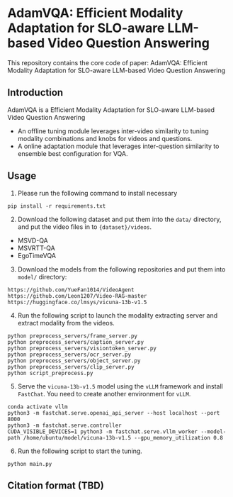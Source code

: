 # AdamVQA: Efficient Modality Adaptation for SLO-aware LLM-based Video Question Answering

This repository contains the core code of paper: AdamVQA: Efficient Modality Adaptation for SLO-aware LLM-based Video Question Answering

## Introduction

AdamVQA is a Efficient Modality Adaptation for SLO-aware LLM-based Video Question Answering

- An offline tuning module leverages inter-video similarity to tuning modality combinations and knobs for videos and questions.
- A online adaptation module that leverages inter-question similarity to ensemble best configuration for VQA.
## Usage
1. Please run the following command to install necessary
```
pip install -r requirements.txt
```
2. Download the following dataset and put them into the `data/` directory, and put the video files in to `{dataset}/videos`.
- MSVD-QA
- MSVRTT-QA
- EgoTimeVQA

3. Download the models from the following repositories and put them into `model/` directory:
```
https://github.com/YueFan1014/VideoAgent
https://github.com/Leon1207/Video-RAG-master
https://huggingface.co/lmsys/vicuna-13b-v1.5
```
4. Run the following script to launch the modality extracting server and extract modality from the videos.
```
python preprocess_servers/frame_server.py
python preprocess_servers/caption_server.py
python preprocess_servers/visiontoken_server.py
python preprocess_servers/ocr_server.py
python preprocess_servers/object_server.py
python preprocess_servers/clip_server.py
python script_preprocess.py
```
5. Serve the `vicuna-13b-v1.5` model using the `vLLM` framework and install `FastChat`. You need to create another environment for `vLLM`.
```
conda activate vllm
python3 -m fastchat.serve.openai_api_server --host localhost --port 8000
python3 -m fastchat.serve.controller
CUDA_VISIBLE_DEVICES=1 python3 -m fastchat.serve.vllm_worker --model-path /home/ubuntu/model/vicuna-13b-v1.5 --gpu_memory_utilization 0.8
```
6. Run the following script to start the tuning.
```
python main.py
```
## Citation format (TBD)

